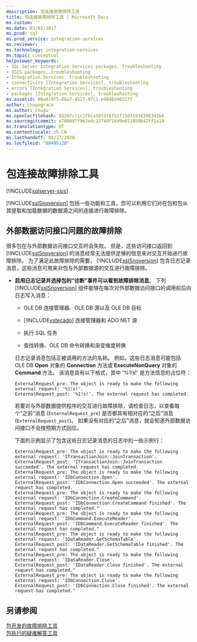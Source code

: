 ```yaml
---
description: 包连接故障排除工具
title: 包连接故障排除工具 | Microsoft Docs
ms.custom: ''
ms.date: 03/02/2017
ms.prod: sql
ms.prod_service: integration-services
ms.reviewer: ''
ms.technology: integration-services
ms.topic: conceptual
helpviewer_keywords:
- SQL Server Integration Services packages, troubleshooting
- SSIS packages, troubleshooting
- Integration Services, troubleshooting
- connectivity [Integration Services], troubleshooting
- errors [Integration Services], troubleshooting
- packages [Integration Services], troubleshooting
ms.assetid: 08a019f5-8ba7-4527-97c1-e9846d4022ff
author: chugugrace
ms.author: chugu
ms.openlocfilehash: 93297c11c2fbca50fdf8fb1f25d319343963d2b8
ms.sourcegitcommit: e700497f962e4c2274df16d9e651059b42ff1a10
ms.translationtype: HT
ms.contentlocale: zh-CN
ms.lasthandoff: 08/17/2020
ms.locfileid: "88495120"
---
```

# <a name="troubleshooting-tools-for-package-connectivity"></a>包连接故障排除工具

[!INCLUDE[sqlserver-ssis](../../includes/applies-to-version/sqlserver-ssis.md)]


[!INCLUDE[ssISnoversion](../../includes/ssisnoversion-md.md)] 包括一些功能和工具，您可以利用它们对在包和包从其提取和加载数据的数据源之间的连接进行故障排除。  
  
## <a name="troubleshooting-issues-with-external-data-providers"></a>外部数据访问接口问题的故障排除  
 很多包在与外部数据访问接口交互时会失败。 但是，这些访问接口返回到 [!INCLUDE[ssISnoversion](../../includes/ssisnoversion-md.md)] 的消息经常无法提供足够的信息来对交互开始进行故障排除。 为了满足此故障排除的需要， [!INCLUDE[ssISnoversion](../../includes/ssisnoversion-md.md)] 包含日志记录消息，这些消息可用来对包与外部数据源的交互进行故障排除。  
  
-   **启用日志记录并选择包的“诊断”事件可以看到故障排除消息**。 下列 [!INCLUDE[ssISnoversion](../../includes/ssisnoversion-md.md)] 组件能够在每次对外部数据访问接口的调用前后向日志写入消息：  
  
    -   OLE DB 连接管理器、OLE DB 源以及 OLE DB 目标  
  
    -   [!INCLUDE[vstecado](../../includes/vstecado-md.md)] 连接管理器和 ADO NET 源  
  
    -   执行 SQL 任务  
  
    -   查找转换、OLE DB 命令转换和渐变维度转换  
  
     日志记录消息包括正被调用的方法的名称。 例如，这些日志消息可能包括 OLE DB **Open** 对象的 **Connection** 方法或 **ExecuteNonQuery** 对象的 **Command** 方法。 该消息具有以下格式，其中 '%1!s!'  是方法信息的占位符：  
  
    ```  
    ExternalRequest_pre: The object is ready to make the following external request: '%1!s!'.  
    ExternalRequest_post: '%1!s!'. The external request has completed.  
    ```  
  
     若要对与外部数据提供程序的交互进行故障排除，请检查日志，以查看每个“之前”消息 (`ExternalRequest_pre`) 是否都具有相对应的“之后”消息 (`ExternalRequest_post`)。 如果没有对应的“之后”消息，就会知道外部数据访问接口不会按预期方式回应。  
  
     下面的示例显示了包含这些日志记录消息的日志中的一些示例行：  
  
    ```  
    ExternalRequest_pre: The object is ready to make the following external request: 'ITransactionJoin::JoinTransaction'.  
    ExternalRequest_post: 'ITransactionJoin::JoinTransaction succeeded'. The external request has completed.  
    ExternalRequest_pre: The object is ready to make the following external request: 'IDbConnection.Open'.  
    ExternalRequest_post: 'IDbConnection.Open succeeded'. The external request has completed.  
    ExternalRequest_pre: The object is ready to make the following external request: 'IDbConnection.CreateCommand'.  
    ExternalRequest_post: 'IDbConnection.CreateCommand finished'. The external request has completed."  
    ExternalRequest_pre: The object is ready to make the following external request: 'IDbCommand.ExecuteReader'.  
    ExternalRequest_post: 'IDbCommand.ExecuteReader finished'. The external request has completed."  
    ExternalRequest_pre: The object is ready to make the following external request: 'IDataReader.GetSchemaTable'.  
    ExternalRequest_post: 'IDataReader.GetSchemaTable finished'. The external request has completed."  
    ExternalRequest_pre: The object is ready to make the following external request: 'IDataReader.Close'.  
    ExternalRequest_post: 'IDataReader.Close finished'. The external request has completed."  
    ExternalRequest_pre: The object is ready to make the following external request: 'IDbConnection.Close'.  
    ExternalRequest_post: 'IDbConnection.Close finished'. The external request has completed."  
    ```  
  
## <a name="see-also"></a>另请参阅  
 [包开发的故障排除工具](../../integration-services/troubleshooting/troubleshooting-tools-for-package-development.md)   
 [包执行的疑难解答工具](../../integration-services/troubleshooting/troubleshooting-tools-for-package-execution.md)  
  
  
